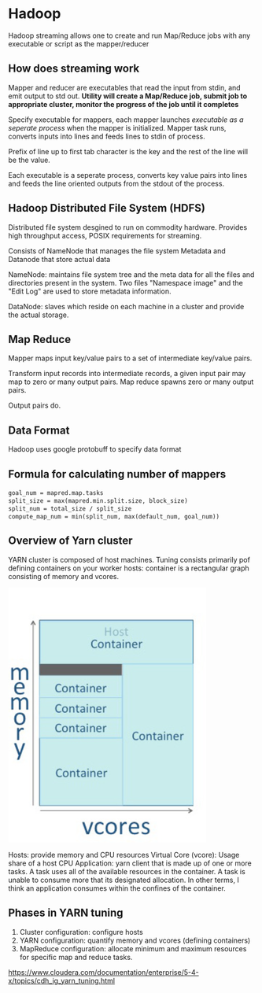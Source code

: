 # Hadoop

Hadoop streaming allows one to create and run Map/Reduce jobs with any executable or script as the mapper/reducer

## How does streaming work
Mapper and reducer are executables that read the input from stdin, and emit output to std out. 
**Utility will create a Map/Reduce job, submit job to appropriate cluster, monitor the progress of the job until it completes**


Specify executable for mappers, each mapper launches *executable as a seperate process* when the mapper is initialized. Mapper task runs, converts inputs into lines and feeds lines to stdin of process. 

Prefix of line up to first tab character is the key and the rest of the line will be the value. 

Each executable is a seperate process, converts key value pairs into lines and feeds the line oriented outputs from the stdout of the process. 

## Hadoop Distributed File System (HDFS)
Distributed file system desgined to run on commodity hardware. Provides high throughput access, POSIX requirements for streaming. 


Consists of NameNode that manages the file system Metadata and Datanode that store actual data

NameNode: maintains file system tree and the meta data for all the files and directories present in the system. Two files "Namespace image" and the "Edit Log" are used to store metadata information. 

DataNode: slaves which reside on each machine in a cluster and provide the actual storage. 

## Map Reduce

Mapper maps input key/value pairs to a set of intermediate key/value pairs. 

Transform input records into intermediate records, a given input pair may map to zero or many output pairs. Map reduce spawns zero or many output pairs. 



Output pairs do. 


## Data Format
Hadoop uses google protobuff to specify data format


## Formula for calculating number of mappers
```
goal_num = mapred.map.tasks
split_size = max(mapred.min.split.size, block_size)
split_num = total_size / split_size
compute_map_num = min(split_num, max(default_num, goal_num))
```

## Overview of Yarn cluster

YARN cluster is composed of host machines. Tuning consists primarily pof defining containers on your worker hosts: container is a rectangular graph consisting of memory and vcores. 

![allocation](./allocation.png)


Hosts: provide memory and CPU resources
Virtual Core (vcore): Usage share of a host CPU
Application: yarn client that is made up of one or more tasks. A task uses all of the available resources in the container. A task is unable to consume more that its designated allocation. In other terms, I think an application consumes within the confines of the container. 

## Phases in YARN tuning

1. Cluster configuration: configure hosts
2. YARN configuration: quantify memory and vcores (defining containers)
3. MapReduce configuration: allocate minimum and maximum resources for specific map and reduce tasks. 




https://www.cloudera.com/documentation/enterprise/5-4-x/topics/cdh_ig_yarn_tuning.html
